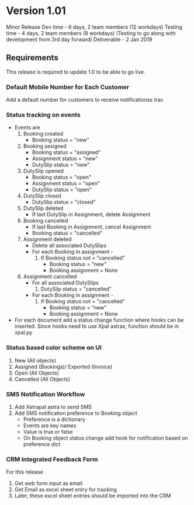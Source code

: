 # Version 1.01
Minor Release
Dev time - 6 days, 2 team members (12 workdays)
Testing time - 4 days, 2 team members (8 workdays) (Testing to go along with development from 3rd day forward)
Deliverable - 2 Jan 2019


## Requirements
This release is required to update 1.0 to be able to go live. 

### Default Mobile Number for Each Customer
Add a default number for customers to receive notificationss trac

### Status tracking on events
* Events are
  1. Booking created
     * Booking status = "new"
  2. Booking assigned
     * Booking status = "assigned"
     * Assignment status = "new"
     * DutySlip status = "new"
  3. DutySlip opened
     * Booking status = "open"
     * Assignment status = "open"
     * DutySlip status = "open"
  4. DutySlip closed
     * DutySlip status = "closed"
  5. DutySlip deleted
     * If last DutySlip in Assignment, delete Assignment
  6. Booking cancelled
     * If last Booking in Assignment, cancel Assignment
     * Booking status = "cancelled"
  7. Assignment deleted
     * Delete all associated DutySlips
     * For each Booking in assignment - 
       1. If Booking status not = "cancelled"
          - Booking status = "new"
          - Booking assignment = None
  8. Assignment cancelled
     * For all associated DutySlips
       1. DutySlip status = "cancelled"
     * For each Booking in assignment - 
       1. If Booking status not = "cancelled"
          - Booking status = "new"
          - Booking assignment = None
* For each document add a status change function where hooks can be inserted. 
  Since hooks need to use Xpal astras, function should be in xpal.py 
     
### Status based color scheme on UI
1. New (All objects)
2. Assigned (Bookings)/ Exported (Invoice)
3. Open (All Objects)
4. Cancelled (All Objects)

### SMS Notification Workflow 
1. Add Xetrapal astra to send SMS
2. Add SMS notification preference to Booking object
   * Preference is a dictionary
   * Events are key names
   * Value is true or false
   * On Booking object status change add hook for notification based on preference dict

### CRM Integrated Feedback Form
For this release 
1. Get web form input as email
2. Get Email as excel sheet entry for tracking
3. Later, these excel sheet entries should be imported into the CRM
